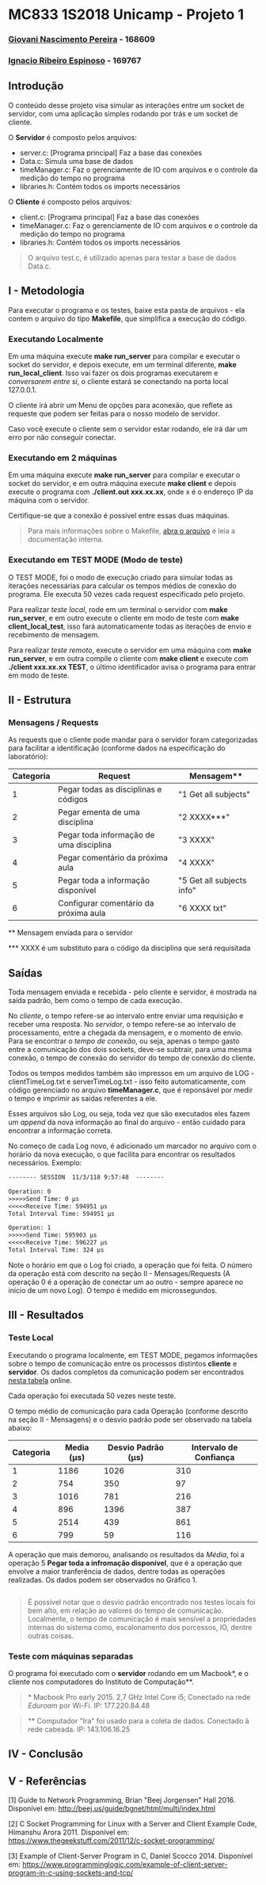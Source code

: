 # MC833 1S2018 Unicamp - Projeto 1
### [Giovani Nascimento Pereira](github.com/giovaninppc) - 168609
### [Ignacio Ribeiro Espinoso](github.com/ignacioespinoso) - 169767


## Introdução
O conteúdo desse projeto visa simular as interações entre um socket de servidor, com uma aplicação simples rodando por trás e um socket de cliente.

O **Servidor** é composto pelos arquivos:
- server.c: [Programa principal] Faz a base das conexões
- Data.c: Simula uma base de dados
- timeManager.c: Faz o gerenciamente de IO com arquivos e o controle da medição do tempo no programa 
- libraries.h: Contém todos os imports necessários

O **Cliente** é composto pelos arquivos:
- client.c: [Programa principal] Faz a base das conexões
- timeManager.c: Faz o gerenciamente de IO com arquivos e o controle da medição do tempo no programa 
- libraries.h: Contém todos os imports necessários

> O arquivo test.c, é utilizado apenas para testar a base de dados Data.c.

## I - Metodologia
Para executar o programa e os testes, baixe esta pasta de arquivos - ela contem o arquivo do tipo **Makefile**, que simplifica a execução do código.

### Executando Localmente

Em uma máquina execute **make run_server** para compilar e executar o socket do servidor,
e depois execute, em um terminal diferente, **make run_local_client**. Isso vai fazer os dois programas executarem e *conversarem entre si*, o cliente estará se conectando na porta local 127.0.0.1.

O cliente irá abrir um Menu de opções para aconexão, que reflete as requeste que podem ser feitas para o nosso modelo de servidor.

Caso você execute o cliente sem o servidor estar rodando, ele irá dar um erro por não conseguir conectar.


### Executando em 2 máquinas

Em uma máquina execute **make run_server** para compilar e executar o socket do servidor,
e em outra máquina execute **make client** e depois execute o programa com **./client.out xxx.xx.xx**, onde x é o endereço IP da máquina com o servidor.

Certifique-se que a conexão é possível entre essas duas máquinas.

> Para mais informações sobre o Makefile, [abra o arquivo](https://github.com/ignacioespinoso/mc833/blob/master/proj1/Makefile) e leia a documentação interna.


### Executando em TEST MODE (Modo de teste)

O TEST MODE, foi o modo de execução criado para simular todas as iterações necessárias para calcular os tempos médios de conexão do programa. Ele executa 50 vezes cada request especificado pelo projeto.

Para realizar *teste local*, rode em um terminal o servidor com **make run_server**, e em outro execute o cliente em modo de teste com **make client_local_test**, isso fará automaticamente todas as iterações de envio e recebimento de mensagem.

Para realizar *teste remoto*, execute o servidor em uma máquina com **make run_server**, e em outra compile o cliente com **make client** e execute com **./client xxx.xx.xx TEST**, o último identificador avisa o programa para entrar em modo de teste.


## II - Estrutura

### Mensagens / Requests

As requests que o cliente pode mandar para o servidor foram categorizadas para facilitar a identificação (conforme dados na especificação do laboratório):

| Categoria | Request                                 | Mensagem**                |
|-----------|-----------------------------------------|---------------------------|
| 1         | Pegar todas as disciplinas e códigos    | "1 Get all subjects"      |
| 2         | Pegar ementa de uma disciplina          |  "2 XXXX***"              |
| 3         | Pegar toda informação de uma disciplina | "3 XXXX"                  |
| 4         | Pegar comentário da próxima aula        | "4 XXXX"                  |
| 5         | Pegar toda a informação disponível      | "5 Get all subjects info" |
| 6         | Configurar comentário da próxima aula   | "6 XXXX txt"              |

** Mensagem enviada para o servidor

*** XXXX é um substituto para o código da disciplina que será requisitada

## Saídas

Toda mensagem enviada e recebida - pelo cliente e servidor, é mostrada na saída padrão, bem como o tempo de cada execução.

No *cliente*, o tempo refere-se ao intervalo entre enviar uma requisição e receber uma resposta.
No *servidor*, o tempo refere-se ao intervalo de processamento, entre a chegada da mensagem, e o momento de envio. Para se encontrar o *tempo de conexão*, ou seja, apenas o tempo gasto entre a comunicação dos dois sockets, deve-se subtrair, para uma mesma conexão, o tempo de conexão do servidor do tempo de conexão do cliente.

Todos os tempos medidos também são impressos em um arquivo de LOG - clientTimeLog.txt e serverTimeLog.txt - isso feito automaticamente, com código gerenciado no arquivo **timeManager.c**, que é reponsável por medir o tempo e imprimir as saídas referentes a ele.

Esses arquivos são Log, ou seja, toda vez que são executados eles fazem um *append* da nova informação ao final do arquivo - então cuidado para encontrar a informação correta.

No começo de cada Log novo, é adicionado um marcador no arquivo com o horário da nova execução, o que facilita para encontrar os resultados necessários.
Exemplo:

```txt
-------- SESSION  11/3/118 9:57:48  --------

Operation: 0
>>>>>Send Time: 0 μs
<<<<<Receive Time: 594951 μs
Total Interval Time: 594951 μs

Operation: 1
>>>>>Send Time: 595903 μs
<<<<<Receive Time: 596227 μs
Total Interval Time: 324 μs

```
Note o horário em que o Log foi criado, a operação que foi feita. O número da operação está com descrito na seção II - Mensages/Requests (A operação 0 é a operação de conectar um ao outro - sempre aparece no início de um novo Log). O tempo é medido em microssegundos.


## III - Resultados

### Teste Local

Executando o programa localmente, em TEST MODE, pegamos informações sobre o tempo de comunicação entre os processos distintos **cliente** e  **servidor**. Os dados completos da comunicação podem ser encontrados [nesta tabela](https://docs.google.com/spreadsheets/d/1hvKi968pbDjVrS7xe3ppGN2-uGI_9jBCDU_SB1ZoQUE/edit?usp=sharing) online.

Cada operação foi executada 50 vezes neste teste.

O tempo médio de comunicação para cada Operação (conforme descrito na seção II - Mensagens) e o desvio padrão pode ser observado na tabela abaixo:

| Categoria | Media (μs) | Desvio Padrão (μs) | Intervalo de Confiança |
|-----------|------------|--------------------|------------------------|
| 1         | 1186       | 1026               | 310                    |
| 2         | 754        | 350                | 97                     |
| 3         | 1016       | 781                | 216                    |
| 4         | 896        | 1396               | 387                    |
| 5         | 2514       | 439                | 861                    |
| 6         | 799        | 59                 | 116                    |

A operação que mais demorou, analisando os resultados da *Média*, foi a operação 5 **Pegar toda a infromação disponível**, que é a operação que envolve a maior tranferência de dados, dentre todas as operações realizadas. Os dados podem ser observados no Gráfico 1.

![]()

> É possível notar que o desvio padrão encontrado nos testes locais foi bem alto, em relação ao valores do tempo de comunicação. Localmente, o tempo de comunicação é mais sensível a propriedades internas do sistema como, escalonamento dos porcessos, IO, dentre outras coisas.


### Teste com máquinas separadas

O programa foi executado com o **servidor** rodando em um Macbook\*, e o cliente nos computadores do Instituto de Computação\*\*.




> \* Macbook Pro early 2015. 2,7 GHz Intel Core i5;
> Conectado na rede *Eduroam* por Wi-Fi. IP: 177.220.84.48

> \*\* Computador "Ira" foi usado para a coleta de dados.
> Conectado à rede cabeada. IP: 143.106.16.25


## IV - Conclusão



## V - Referências

[1] Guide to Network Programming, Brian "Beej Jorgensen" Hall 2016. Disponível em: http://beej.us/guide/bgnet/html/multi/index.html 

[2] C Socket Programming for Linux with a Server and Client Example Code,  Himanshu Arora 2011. Disponível em: https://www.thegeekstuff.com/2011/12/c-socket-programming/

[3] Example of Client-Server Program in C, Daniel Scocco 2014. Disponível em: https://www.programminglogic.com/example-of-client-server-program-in-c-using-sockets-and-tcp/